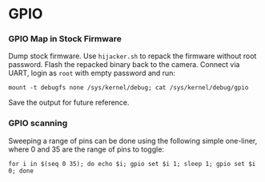 GPIO
====

### GPIO Map in Stock Firmware

Dump stock firmware.
Use `hijacker.sh` to repack the firmware without root password.
Flash the repacked binary back to the camera.
Connect via UART, login as `root` with empty password and run:

```
mount -t debugfs none /sys/kernel/debug; cat /sys/kernel/debug/gpio
```

Save the output for future reference.

### GPIO scanning

Sweeping a range of pins can be done using the following simple
one-liner, where 0 and 35 are the range of pins to toggle:

```
for i in $(seq 0 35); do echo $i; gpio set $i 1; sleep 1; gpio set $i 0; done
```
